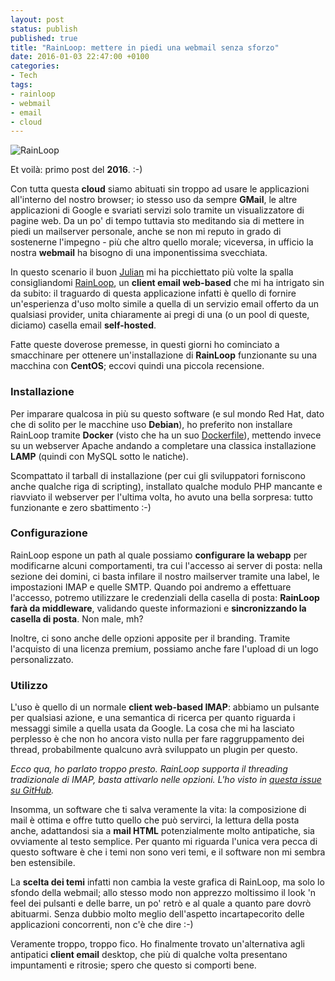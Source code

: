 ```yaml
---
layout: post
status: publish
published: true
title: "RainLoop: mettere in piedi una webmail senza sforzo"
date: 2016-01-03 22:47:00 +0100
categories: 
- Tech
tags: 
- rainloop
- webmail
- email
- cloud
---
```


![RainLoop](http://i65.tinypic.com/2jdqi4i.png)

Et voilà: primo post del **2016**. :-)

Con tutta questa **cloud** siamo abituati sin troppo ad usare le applicazioni all'interno del nostro browser; io stesso uso da sempre **GMail**, le altre applicazioni di Google e svariati servizi solo tramite un visualizzatore di pagine web. Da un po' di tempo tuttavia sto meditando sia di mettere in piedi un mailserver personale, anche se non mi reputo in grado di sostenerne l'impegno - più che altro quello morale; viceversa, in ufficio la nostra **webmail** ha bisogno di una imponentissima svecchiata.

In questo scenario il buon [Julian](https://julianxhokaxhiu.com/) mi ha picchiettato più volte la spalla consigliandomi [RainLoop](http://www.rainloop.net/), un **client email web-based** che mi ha intrigato sin da subito: il traguardo di questa applicazione infatti è quello di fornire un'esperienza d'uso molto simile a quella di un servizio email offerto da un qualsiasi provider, unita chiaramente ai pregi di una (o un pool di queste, diciamo) casella email **self-hosted**. 

Fatte queste doverose premesse, in questi giorni ho cominciato a smacchinare per ottenere un'installazione di **RainLoop** funzionante su una macchina con **CentOS**; eccovi quindi una piccola recensione.

### Installazione
Per imparare qualcosa in più su questo software (e sul mondo Red Hat, dato che di solito per le macchine uso **Debian**), ho preferito non installare RainLoop tramite **Docker** (visto che ha un suo [Dockerfile](https://github.com/jprjr/docker-rainloop)), mettendo invece su un webserver Apache andando a completare una classica installazione **LAMP** (quindi con MySQL sotto le natiche).

Scompattato il tarball di installazione (per cui gli sviluppatori forniscono anche qualche riga di scripting), installato qualche modulo PHP mancante e riavviato il webserver per l'ultima volta, ho avuto una bella sorpresa: tutto funzionante e zero sbattimento :-)

### Configurazione
RainLoop espone un path al quale possiamo **configurare la webapp** per modificarne alcuni comportamenti, tra cui l'accesso ai server di posta: nella sezione dei domini, ci basta infilare il nostro mailserver tramite una label, le impostazioni IMAP e quelle SMTP. Quando poi andremo a effettuare l'accesso, potremo utilizzare le credenziali della casella di posta: **RainLoop farà da middleware**, validando queste informazioni e **sincronizzando la casella di posta**. Non male, mh?

Inoltre, ci sono anche delle opzioni apposite per il branding. Tramite l'acquisto di una licenza premium, possiamo anche fare l'upload di un logo personalizzato.

### Utilizzo
L'uso è quello di un normale **client web-based IMAP**: abbiamo un pulsante per qualsiasi azione, e una semantica di ricerca per quanto riguarda i messaggi simile a quella usata da Google. La cosa che mi ha lasciato perplesso è che non ho ancora visto nulla per fare raggruppamento dei thread, probabilmente qualcuno avrà sviluppato un plugin per questo.

_Ecco qua, ho parlato troppo presto. RainLoop supporta il threading tradizionale di IMAP, basta attivarlo nelle opzioni. L'ho visto in [questa issue su GitHub](https://github.com/RainLoop/rainloop-webmail/issues/46)._

Insomma, un software che ti salva veramente la vita: la composizione di mail è ottima e offre tutto quello che può servirci, la lettura della posta anche, adattandosi sia a **mail HTML** potenzialmente molto antipatiche, sia ovviamente al testo semplice. Per quanto mi riguarda l'unica vera pecca di questo software è che i temi non sono veri temi, e il software non mi sembra ben estensibile.

La **scelta dei temi** infatti non cambia la veste grafica di RainLoop, ma solo lo sfondo della webmail; allo stesso modo non apprezzo moltissimo il look 'n feel dei pulsanti e delle barre, un po' retrò e al quale a quanto pare dovrò abituarmi. Senza dubbio molto meglio dell'aspetto incartapecorito delle applicazioni concorrenti, non c'è che dire :-)

Veramente troppo, troppo fico. Ho finalmente trovato un'alternativa agli antipatici **client email** desktop, che più di qualche volta presentano impuntamenti e ritrosie; spero che questo si comporti bene.

